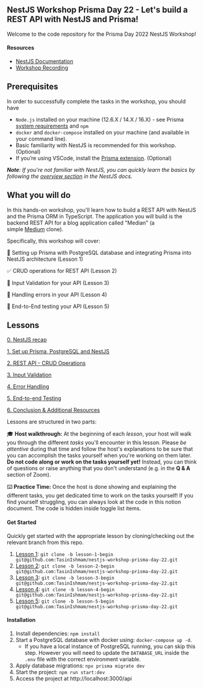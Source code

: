 ## NestJS Workshop Prisma Day 22 - Let's build a REST API with NestJS and Prisma! 

Welcome to the code repository for the Prisma Day 2022 NestJS Workshop! 

#### Resources

- [NestJS Documentation](https://docs.nestjs.com/)
- [Workshop Recording](https://youtu.be/LMjj1_EK4y8)

## Prerequisites

In order to successfully complete the tasks in the workshop, you should have

- `Node.js` installed on your machine (12.6.X / 14.X / 16.X) - see Prisma [system requirements](https://www.prisma.io/docs/reference/system-requirements) and `npm`
- `docker` and `docker-compose` installed on your machine (and available in your command line).
- Basic familiarity with NestJS is recommended for this workshop. (Optional)
- If you’re using VSCode, install the [Prisma extension](https://marketplace.visualstudio.com/items?itemName=Prisma.prisma). (Optional)

***Note**: If you're not familiar with NestJS, you can quickly learn the basics by following the [overview section](https://docs.nestjs.com/first-steps) in the NestJS docs.*

## What you will do

In this hands-on workshop, you'll learn how to build a REST API with NestJS and the Prisma ORM in TypeScript. The application you will build is the backend REST API for a blog application called "Median" (a simple [Medium](https://medium.com/) clone).

Specifically, this workshop will cover:

🧩  Setting up Prisma with PostgreSQL database and integrating Prisma into NestJS architecture (Lesson 1)

✅  CRUD operations for REST API (Lesson 2)

🧹  Input Validation for your API (Lesson 3)

🧯  Handling errors in your API (Lesson 4)

🧪  End-to-End testing your API (Lesson 5)

## Lessons

[0. NestJS recap](./lesson-0.md)

[1. Set up Prisma, PostgreSQL and NestJS](./lesson-1.md)

[2. REST API - CRUD Operations](./lesson-2.md)

[3. Input Validation](./lesson-3.md)

[4. Error Handling ](./lesson-4.md)

[5. End-to-end Testing](./lesson-5.md)

[6. Conclusion & Additional Resources](./lesson-6.md) 

Lessons are structured in two parts: 

🎓  **Host walkthrough:** At the beginning of each *lesson*, your host will walk you through the different *tasks* you'll encounter in this lesson. Please *be attentive* during that time and follow the host's explanations to be sure that you can accomplish the tasks yourself when you're working on them later. **Do not code along or work on the tasks yourself yet!** Instead, you can think of questions or raise anything that you don't understand (e.g. in the **Q & A** section of Zoom).

⌨️  **Practice Time:** Once the host is done showing and explaining the different tasks, you get dedicated time to work on the tasks yourself! If you find yourself struggling, you can always look at the code in this notion document. The code is hidden inside toggle list items.

#### Get Started

Quickly get started with the appropriate lesson by cloning/checking out the relevant branch from this repo. 

1. [Lesson 1](https://github.com/TasinIshmam/nestjs-workshop-prisma-day-22/tree/lesson-1-begin): `git clone -b lesson-1-begin git@github.com:TasinIshmam/nestjs-workshop-prisma-day-22.git` 
2. [Lesson 2](https://github.com/TasinIshmam/nestjs-workshop-prisma-day-22/tree/lesson-2-begin): `git clone -b lesson-2-begin git@github.com:TasinIshmam/nestjs-workshop-prisma-day-22.git` 
3. [Lesson 3](https://github.com/TasinIshmam/nestjs-workshop-prisma-day-22/tree/lesson-3-begin): `git clone -b lesson-3-begin git@github.com:TasinIshmam/nestjs-workshop-prisma-day-22.git` 
4. [Lesson 4](https://github.com/TasinIshmam/nestjs-workshop-prisma-day-22/tree/lesson-4-begin): `git clone -b lesson-4-begin git@github.com:TasinIshmam/nestjs-workshop-prisma-day-22.git` 
5. [Lesson 5](https://github.com/TasinIshmam/nestjs-workshop-prisma-day-22/tree/lesson-5-begin): `git clone -b lesson-5-begin git@github.com:TasinIshmam/nestjs-workshop-prisma-day-22.git`  


#### Installation

1. Install dependencies: `npm install`
2. Start a PostgreSQL database with docker using: `docker-compose up -d`. 
    - If you have a local instance of PostgreSQL running, you can skip this step. However you will need to update the `DATABASE_URL` inside the `.env` file with the correct environment variable. 
3. Apply database migrations: `npx prisma migrate dev` 
4. Start the project:  `npm run start:dev`
5. Access the project at http://localhost:3000/api
